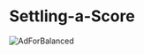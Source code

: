 # Settling-a-Score
![AdForBalanced](https://user-images.githubusercontent.com/97003952/208840391-3a778528-d1a9-4179-8dcc-54e899e76fe2.png)
